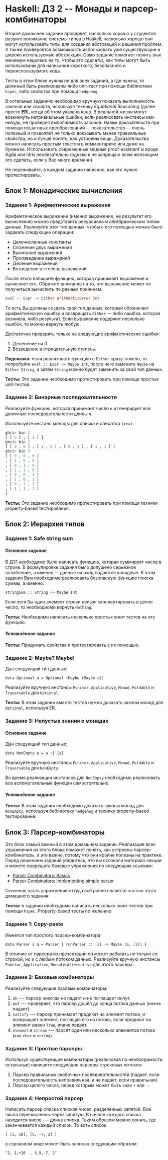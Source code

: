 # Haskell: ДЗ 2 -- Монады и парсер-комбинаторы

Второе домашнее задание проверяет, насколько хорошо у студентов развито понимание системы типов в Haskell, насколько хорошо они могут использовать типы для создания абстракций и решения проблем. А также проверяется возможность использовать уже существующие и широко используемые абстракции. Само задание помогает понять (как минимум нацелено на то, чтобы это сделать), как типы могут быть использованы для написания короткого, безопасного и переиспользуемого кода.

Тесты в этом блоке нужны не для всех заданий, а где нужны, то должный быть реализованы либо unit-тест при помощи библиотеки `hspec`, либо свойства при помощи `hedgehog`.

В остальных заданиях необходимо вручную показать выполнимость законов или свойств, используя технику _Equational Reasoning_ (далее просто **ER**), когда об этом указано явно. В реальной жизни могут возникнуть нетривиальные ошибки, если реализовать инстансы как-нибудь, не проверяя выполнимость законов. Навык доказательств при помощи пошаговых преобразований -- показательство -- очень полезный и позволяет не только доказывать менее тривиальные свойства, но и лучше понять, как устроены вещи. Доказательства можно написать простым текстом в комментариях или даже на бумажке. Использовать современные модные proof-assistant'ы вроде Agda или Idris необязательно (однако я не запрещаю всем желающим это сделать, если у Вас много времени).

Не переживайте, в каждом задании написано, как его нужно протестировать.

## Блок 1: Монадические вычисления

### Задание 1: Арифметические выражения

Арифметическое выражение (именно выражение, не результат его вычисления) можно представить рекурсивным алгебраическим типом данных. Реализуйте этот тип данных, чтобы с его помощью можно было задавать следующие операции:

* Целочисленные константы
* Сложение двух выражений
* Вычитание выражений
* Произведение выражений
* Деление выражений
* Возведение в степень выражений

После этого напишите функцию, которая принимает выражение и вычисляет его. Обратите внимание на то, что выражение может не получиться вычислить по разным причинам.

```haskell
eval :: Expr -> Either ArithmeticError Int
```

То есть Вы должны создать свой тип данных, который обозначает арифметическую ошибку и возвращать `Either` — либо ошибка, которая возникла, либо результат. Если выражение содержит несколько ошибок, то можно вернуть любую.

Достаточно проверять только на следующие арифметические ошибки:

1. Деленение на 0.
2. Возведение в отрицательную степень.

**Подсказка:** если реализовать функцию с `Either` сразу тяжело, то попробуйте `eval :: Expr -> Maybe Int`, после чего замените `Maybe` на `Either String`, а затем `String` можно будет заменить за свой тип данных.

**Тесты:** Это задание необходимо протестировать при помощи простых unit-тестов.

### Задание 2: Бинарные последовательности

Реализуйте функцию, которая принимает число `n` и генерирует все двоичные последовательности длины `n`.

Используйте инстанс монады для списка и оператор `(>>=)`.

```haskell
ghci> bin 1
[ [ 0 ] , [ 1 ] ]
ghci> bin 2
[ [ 0 , 0 ] , [ 1 , 0 ] , [ 0 , 1 ] , [ 1 , 1 ] ]
ghci> bin 3
[ [ 0 , 0 , 0 ]
, [ 1 , 0 , 0 ]
, [ 0 , 1 , 0 ]
, [ 1 , 1 , 0 ]
, [ 0 , 0 , 1 ]
, [ 1 , 0 , 1 ]
, [ 0 , 1 , 1 ]
, [ 1 , 1 , 1 ]
]
```

**Тесты:** Это задание необходимо протестировать при помощи техники property-based тестирования.

## Блок 2: Иерархия типов

### Задание 1: Safe string sum

#### Основное задание

В ДЗ1 необходимо было написать функцию, которая суммирует числа в строке. В формулировке задания было допущено серьёзное ослабление, а именно -- данные на вход подаются валидные. В этом задании Вам необходимо реализовать безопасную функцию поиска суммы, а именно:

```haskell=
stringSum :: String -> Maybe Int
```

Если хотя бы один элемент строки нельзя сконвертировать в целое число, то необходиомо вернуть `Nothing`.

**Тесты:** Необходимо написать несколько простых юнит тестов на эту функцию.

#### Усложнённое задание

**Тесты:** Придумать свойства и протестировать с их помощью.

### Задание 2: Maybe? Maybe!

Дан следующий тип данных:

```haskell=
data Optional a = Optional (Maybe (Maybe a))
```

Реализуйте вручную инстансы `Functor`, `Applicative`, `Monad`, `Foldable` и `Traversable` для `Optional`.


**Тесты:** В этом задании вместо тестов нужно доказать законы монад для `Optional`, используя ER.

### Задание 3: Непустые знания о монадах

#### Основное задание

Дан следующий тип данных:

```haskell=
data NonEmpty a = a :| [a]
```

Реализуйте вручную инстансы `Functor`, `Applicative`, `Monad`, `Foldable` и `Traversable` для `NonEmpty`.

Во время реализации инстансов для `NonEmpty` необходимо реализовать все вспомогательные функции самостоятельно.

#### Усложнённое задание

**Тесты:** В этом задании необходимо доказать законы монад для `NonEmpty`, используя библиотеку `hedgehog` и технику property-based тестирование.

## Блок 3: Парсер-комбинаторы

Это блок самый важный в этом домашнем задании. Реализация всех упражнений из этого блока поможет понять, как устроены парсер-комбинаторы, а это важно, потому что они крайне полезны на практике. Перед решением заданий убедитесь, что вы осознали материал лекции и можете прорешать базовые упражнения по следующим ссылкам:

* [Parser Combinators: Basics](http://www.seas.upenn.edu/~cis194/spring13/hw/10-applicative.pdf)
* [Parser Combinators: Implementing simple parser](http://www.seas.upenn.edu/~cis194/spring13/hw/11-applicative2.pdf)

Основная часть упражнений оттуда всё равно является частью этого домашнего задания.

**Тесты:** в задании необходимо написать несколько юнит-тестов при помощи `hspec`. Property-based тесты по желанию.

### Задание 1: Copy-paste

Имеется тип простого парсер-комбинатора:

```haskell=
data Parser s a = Parser { runParser :: [s] -> Maybe (a, [s]) }
```

В отличие от парсера из презентации он может работать не только со строкой, но и с любым потоком данных. Реализуйте вручную инстансы `Functor`, `Applicative`, `Monad` и `Alternative` для этого парсера.

### Задание 2: Базовые комбинаторы

Реализуйте следующие базовые комбинаторы:

1. `ok` --- парсер никогда не падает и не поглащает инпут.
2. `eof` --- проверяет, что парсер дошёл до конца потока данных (иначе падает).
3. `satisfy` --- парсер принимает предикат на элемент потока, и возвращает элемент, поглащая его из потока, если предикат на элемент равен `True`, иначе падает.
4. `element` и `stream` --- парсят один или несколько элементов потока (как `char` и `string`).

### Задание 3: Простые парсеры

Используя существующие комбинаторы (реализовав по необходимости остальные) напишите следующие парсеры строковых потоков:

1. Парсер правильных скобочных последовательностей (падает, если последовательность неправильная, и не падает, если правильная).
2. Парсер целого числа, перед которым может быть знак `+` или `-`.

### Задание 4: Непростой парсер

Написать парсер списка списков чисел, разделённых запятой. Все числа перечисленны через запятую. В начале каждого списка находится число --- длина списка. Таким образом можно понять, где заканчивается каждый список. То есть список

```haskell=
[ [1, 10], [5, -7, 2] ]
```

в строковом виде может быть записан следующим образом:

```haskell=
"2, 1,+10  , 3,5,-7, 2"
```